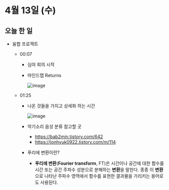 # 4월 13일 (수)

## 오늘 한 일

* 융합 프로젝트

  * 00:07

    * 심야 회의 시작

    * 마인드맵 Returns

      ![image](https://user-images.githubusercontent.com/75322297/162994151-ff4a544c-c36f-43a8-b5e9-c855b4f9dc61.png)

  * 01:25

    * 나온 것들을 가지고 상세화 하는 시간

      ![image](https://user-images.githubusercontent.com/75322297/163009328-70ccad8a-be31-49a2-96e4-e8c571dcca00.png)

    * 악기소리 음성 분류 참고할 곳

      * https://bab2min.tistory.com/642
      * https://jonhyuk0922.tistory.com/m/114

    * 푸리에 변환이란?

      * **푸리에 변환**(**Fourier transform**, FT)은 시간이나 공간에 대한 함수를 시간 또는 공간 주파수 성분으로 분해하는 **변환**을 말한다. 종종 이 **변환**으로 나타난 주파수 영역에서 함수를 표현한 결과물을 가리키는 용어로도 사용된다.